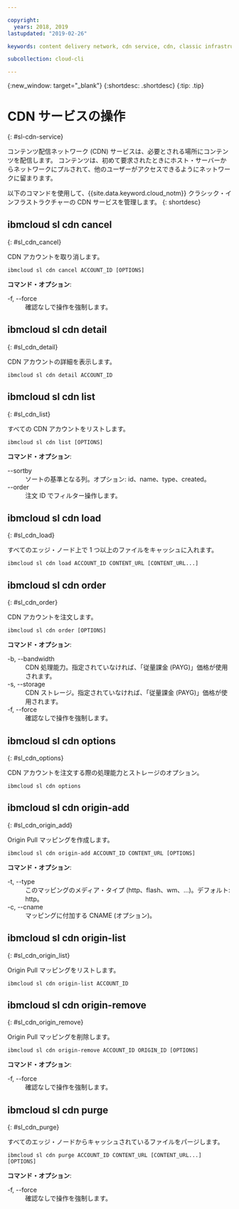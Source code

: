```yaml
---

copyright:
  years: 2018, 2019
lastupdated: "2019-02-26"

keywords: content delivery network, cdn service, cdn, classic infrastructure, ibmcloud sl cdn

subcollection: cloud-cli

---
```


{:new_window: target="_blank"}
{:shortdesc: .shortdesc}
{:tip: .tip}

# CDN サービスの操作
{: #sl-cdn-service}

コンテンツ配信ネットワーク (CDN) サービスは、必要とされる場所にコンテンツを配信します。 コンテンツは、初めて要求されたときにホスト・サーバーからネットワークにプルされて、他のユーザーがアクセスできるようにネットワークに留まります。

以下のコマンドを使用して、{{site.data.keyword.cloud_notm}} クラシック・インフラストラクチャーの CDN サービスを管理します。
{: shortdesc}

## ibmcloud sl cdn cancel
{: #sl_cdn_cancel}

CDN アカウントを取り消します。
```
ibmcloud sl cdn cancel ACCOUNT_ID [OPTIONS]
```

<strong>コマンド・オプション</strong>:
<dl>
<dt>-f, --force</dt>
<dd>確認なしで操作を強制します。</dd>
</dl>

## ibmcloud sl cdn detail
{: #sl_cdn_detail}

CDN アカウントの詳細を表示します。
```
ibmcloud sl cdn detail ACCOUNT_ID
```

## ibmcloud sl cdn list
{: #sl_cdn_list}

すべての CDN アカウントをリストします。
```
ibmcloud sl cdn list [OPTIONS]
```

<strong>コマンド・オプション</strong>:
<dl>
<dt>--sortby</dt>
<dd>ソートの基準となる列。オプション: id、name、type、created。</dd>
<dt>--order</dt>
<dd>注文 ID でフィルター操作します。</dd>
</dl>

## ibmcloud sl cdn load
{: #sl_cdn_load}

すべてのエッジ・ノード上で 1 つ以上のファイルをキャッシュに入れます。
```
ibmcloud sl cdn load ACCOUNT_ID CONTENT_URL [CONTENT_URL...]
```

## ibmcloud sl cdn order
{: #sl_cdn_order}

CDN アカウントを注文します。
```
ibmcloud sl cdn order [OPTIONS]
```

<strong>コマンド・オプション</strong>:
<dl>
<dt>-b, --bandwidth</dt>
<dd>CDN 処理能力。指定されていなければ、「従量課金 (PAYG)」価格が使用されます。</dd>
<dt>-s, --storage</dt>
<dd>CDN ストレージ。指定されていなければ、「従量課金 (PAYG)」価格が使用されます。</dd>
<dt>-f, --force</dt>
<dd>確認なしで操作を強制します。</dd>
</dl>

## ibmcloud sl cdn options
{: #sl_cdn_options}

CDN アカウントを注文する際の処理能力とストレージのオプション。
```
ibmcloud sl cdn options
```

## ibmcloud sl cdn origin-add
{: #sl_cdn_origin_add}

Origin Pull マッピングを作成します。
```
ibmcloud sl cdn origin-add ACCOUNT_ID CONTENT_URL [OPTIONS]
```

<strong>コマンド・オプション</strong>:
<dl>
<dt>-t, --type</dt>
<dd>このマッピングのメディア・タイプ (http、flash、wm、...)。デフォルト: http。</dd>
<dt>-c, --cname</dt>
<dd>マッピングに付加する CNAME (オプション)。</dd>
</dl>

## ibmcloud sl cdn origin-list
{: #sl_cdn_origin_list}

Origin Pull マッピングをリストします。
```
ibmcloud sl cdn origin-list ACCOUNT_ID
```

## ibmcloud sl cdn origin-remove
{: #sl_cdn_origin_remove}

Origin Pull マッピングを削除します。
```
ibmcloud sl cdn origin-remove ACCOUNT_ID ORIGIN_ID [OPTIONS]
```

<strong>コマンド・オプション</strong>:
<dl>
<dt>-f, --force</dt>
<dd>確認なしで操作を強制します。</dd>
</dl>

## ibmcloud sl cdn purge
{: #sl_cdn_purge}

すべてのエッジ・ノードからキャッシュされているファイルをパージします。
```
ibmcloud sl cdn purge ACCOUNT_ID CONTENT_URL [CONTENT_URL...] [OPTIONS]
```

<strong>コマンド・オプション</strong>:
<dl>
<dt>-f, --force</dt>
<dd>確認なしで操作を強制します。</dd>
</dl>
